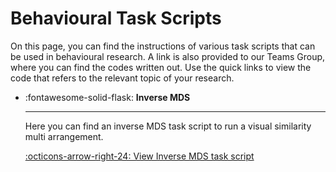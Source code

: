 # Behavioural Task Scripts

On this page, you can find the instructions of various task scripts that can be used in behavioural research. A link is also provided to our Teams Group, where you can find the codes written out. Use the quick links to view the code that refers to the relevant topic of your research.

<div class="grid cards" markdown>

- :fontawesome-solid-flask: **Inverse MDS**

    ---

    Here you can find an inverse MDS task script to run a visual similarity multi arrangement.

    [:octicons-arrow-right-24: View Inverse MDS task script](MDS-task-script.md)
